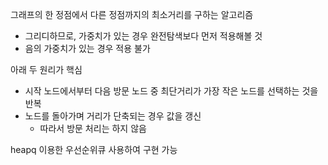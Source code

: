 그래프의 한 정점에서 다른 정점까지의 최소거리를 구하는 알고리즘
- 그리디하므로, 가중치가 있는 경우 완전탐색보다 먼저 적용해볼 것
- 음의 가중치가 있는 경우 적용 불가

아래 두 원리가 핵심
- 시작 노드에서부터 다음 방문 노드 중 최단거리가 가장 작은 노드를 선택하는 것을 반복
- 노드를 돌아가며 거리가 단축되는 경우 값을 갱신
	- 따라서 방문 처리는 하지 않음

heapq 이용한 우선순위큐 사용하여 구현 가능